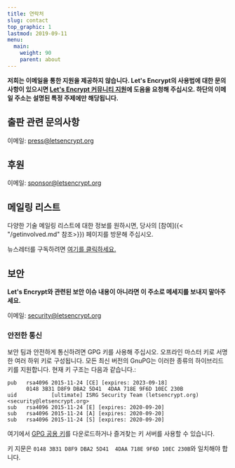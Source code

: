 ```yaml
---
title: 연락처
slug: contact
top_graphic: 1
lastmod: 2019-09-11
menu:
  main:
    weight: 90
    parent: about
---
```


**저희는 이메일을 통한 지원을 제공하지 않습니다. Let's Encrypt의 사용법에 대한 문의사항이 있으시면 [Let's Encrypt 커뮤니티 지원](https://community.letsencrypt.org/)에 도음을 요청해 주십시오. 하단의 이메일 주소는 설명된 특정 주제에만 해당됩니다.**

## 출판 관련 문의사항

이메일: [press@letsencrypt.org](mailto:press@letsencrypt.org)

## 후원

이메일: [sponsor@letsencrypt.org](mailto:sponsor@letsencrypt.org)

## 메일링 리스트

다양한 기술 메일링 리스트에 대한 정보를 원하시면, 당사의 [참여]({< "/getinvolved.md" 참조>}}) 페이지를 방문해 주십시오.

뉴스레터를 구독하려면 [여기를 클릭하세요.](https://letsencrypt.us14.list-manage.com/subscribe?u=dc00f5bdab7179027a494d4e8&id=ec773c6bad)

## 보안

**Let's Encrypt와 관련된 보안 이슈 내용이 아니라면 이 주소로 메세지를 보내지 말아주세요.**

이메일: [security@letsencrypt.org](mailto:security@letsencrypt.org)

### 안전한 통신

보안 팀과 안전하게 통신하려면 GPG 키를 사용해 주십시오. 오프라인 마스터 키로 서명한 여러 하위 키로 구성됩니다. 모든 최신 버전의 GnuPG는 이러한 종류의 하이브리드 키를 지원합니다. 현재 키 구조는 다음과 같습니다.:

```
pub   rsa4096 2015-11-24 [CE] [expires: 2023-09-18]
      0148 3B31 D8F9 DBA2 5D41  4DAA 718E 9F6D 10EC 230B
uid           [ultimate] ISRG Security Team (letsencrypt.org) <security@letsencrypt.org>
sub   rsa4096 2015-11-24 [E] [expires: 2020-09-20]
sub   rsa4096 2015-11-24 [A] [expires: 2020-09-20]
sub   rsa4096 2015-11-24 [S] [expires: 2020-09-20]
```

여기에서 [GPG 공용 키](/security_letsencrypt.org-publickey.asc)를 다운로드하거나 즐겨찾는 키 서버를 사용할 수 있습니다.

키 지문은 `0148 3B31 D8F9 DBA2 5D41  4DAA 718E 9F6D 10EC 230B`와 일치해야 합니다.
